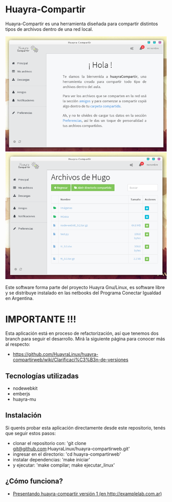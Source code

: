 Huayra-Compartir
================

Huayra-Compartir es una herramienta diseñada para compartir distintos tipos
de archivos dentro de una red local.


![](imagenes/preview_3.png)
![](imagenes/preview_4.png)


Este software forma parte del proyecto Huayra Gnu/Linux, es software libre y
se distribuye instalado en las netbooks del Programa Conectar Igualdad en Argentina.


# IMPORTANTE !!!

Esta aplicación está en proceso de refactorización, así que tenemos dos branch para
seguir el desarrollo. Mirá la siguiente página para conocer más al respecto:


- https://github.com/HuayraLinux/huayra-compartirweb/wiki/Clarificaci%C3%B3n-de-versiones

## Tecnologías utilizadas

* nodewebkit
* emberjs
* huayra-mu


Instalación
-----------

Si querés probar esta aplicación directamente desde este repositorio, tenés
que seguir estos pasos:

- clonar el repositorio con: 'git clone git@github.com:HuayraLinux/huayra-compartirweb.git'
- ingresar en el directorio: 'cd huayra-compartirweb'
- instalar dependencias: 'make iniciar'
- y ejecutar: 'make compilar; make ejecutar_linux'


¿Cómo funciona?
---------------

- [Presentando huayra-compartir versión 1 (en http://examplelab.com.ar)](http://examplelab.com.ar/presentanto-huayra-compartir)
